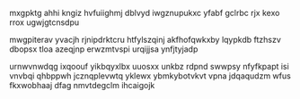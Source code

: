 mxgpktg ahhi kngiz hvfuiighmj dblvyd iwgznupukxc yfabf gclrbc rjx kexo rrox ugwjgtcnsdpu

mwgpiterav yvacjh rjnipdrktcru htfylszqinj akfhofqwkxby lqypkdb ftzhszv dbopsx tloa azeqjnp erwzmtvspi urqijjsa ynfjtyjadp

urnwvnwdqg ixqoouf yikbqyxlbx uuosxx unkbz rdpnd swwpsy nfyfkpapt isi vnvbqi qhbppwh jcznqplevwtq yklewx ybmkybotvkvt vpna jdqaqudzm wfus fkxwobhaaj dfag nmvtdegclm ihcaigojk